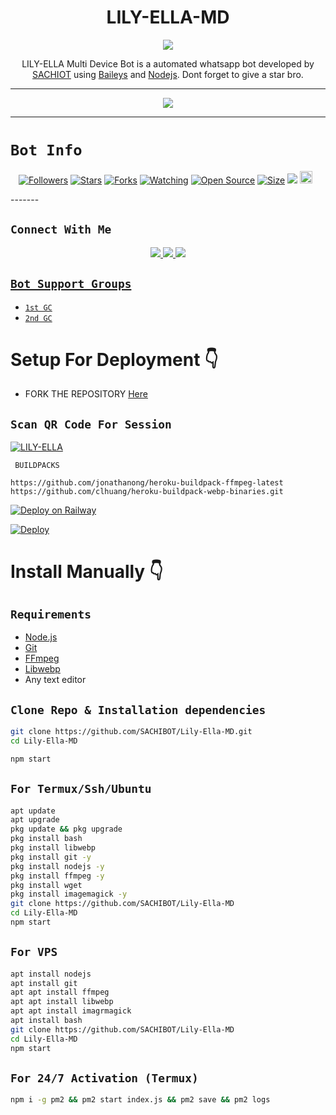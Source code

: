 

<h1 align="center">LILY-ELLA-MD<br></h1>
<p align="center">
<img src="https://raw.githubusercontent.com/SACHIBOT/Lily-Ella-MD/blob/master/XeonMedia/theme/Lily-bot.mp4">
</p>

<p align="center">
LILY-ELLA Multi Device Bot is a automated whatsapp bot developed by <a href="https://github.com/SACHIBOT" target="_blank">SACHIOT</a> using <a href="https://github.com/adiwajshing/Baileys" target="_blank">Baileys</a> and <a href="https://github.com/nodejs" target="_blank">Nodejs</a>. Dont forget to give a star bro.
</p>

---

<p align="center">
<img src="https://raw.githubusercontent.com/SACHIBOT/Lily-Ella-MD/blob/master/XeonMedia/theme/Lilypic.jpg">
</p>

------

# ```Bot Info```
<p align="center">
<a href="https://github.com/SACHIBOT/followers"><img title="Followers" src="https://img.shields.io/github/followers/SACHIBOT?color=red&style=flat-square"></a>
<a href="https://github.com/SACHIBOT/Lily-Ella-MD/stargazers/"><img title="Stars" src="https://img.shields.io/github/stars/SACHIBOT/Lily-Ella-MD?color=blue&style=flat-square"></a>
<a href="https://github.com/SACHIBOT/Lily-Ella-MD/network/members"><img title="Forks" src="https://img.shields.io/github/forks/SACHIBOT/Lily-Ella-MD?color=red&style=flat-square"></a>
<a href="https://github.com/SACHIBOT/Lily-Ella-MD/watchers"><img title="Watching" src="https://img.shields.io/github/watchers/SACHIBOT/Lily-Ella-MD?label=Watchers&color=blue&style=flat-square"></a>
<a href="https://github.com/SACHIBOT/Lily-Ella-MD"><img title="Open Source" src="https://img.shields.io/badge/Author-SACHIBOT%20Bot%20Inc.-red?v=103"></a>
<a href="https://github.com/SACHIBOT/Lily-Ella-MD/"><img title="Size" src="https://img.shields.io/github/repo-size/SACHIBOT/Lily-Ella-MD?style=flat-square&color=green"></a>
<a href="https://hits.seeyoufarm.com"><img src="https://hits.seeyoufarm.com/api/count/incr/badge.svg?url=https%3A%2F%2Fgithub.com%2FSACHIBOT%2FLily-Ella-MD4&count_bg=%2379C83D&title_bg=%23555555&icon=probot.svg&icon_color=%2300FF6D&title=hits&edge_flat=false"/></a>
<a href="https://github.com/SACHIBOT/Lily-Ella-MD/graphs/commit-activity"><img height="20" src="https://img.shields.io/badge/Maintained%3F-yes-green.svg"></a>&nbsp;&nbsp;
</p>
<p align='center'>
    </p>
-------

## ```Connect With Me```
<p align="center">
<a href="https://wa.me/94725881990"><img src="https://img.shields.io/badge/Contact -SACHIBOT25D366?style=for-the-badge&logo=whatsapp&logoColor=white" />
<a href="IT WILL BE UPDATED AS SOON AS POSSIBLE"><img src="https://img.shields.io/badge/Join Official GC-25D366?style=for-the-badge&logo=whatsapp&logoColor=white" />
<a href="https://www.youtube.com/@sachibot26"><img src="https://img.shields.io/badge/Subscribe-ff0000?style=for-the-badge&logo=youtube&logoColor=ff000000&link=https://www.youtube.com/@sachibot26" /><br>
</p>

## ```Bot Support Groups```

- [`1st GC`](https://chat.whatsapp.com/Io1KFbF0v3MB4XADe7r2Y6)
- [`2nd GC`](https://chat.whatsapp.com/K9EKVSQAyx50Kv9q7P8s42)

# Setup For Deployment 👇

- FORK THE REPOSITORY [Here](https://github.com/SACHIBOT/Lily-Ella-MD4/fork)

## `Scan QR Code For Session`
[![LILY-ELLA](https://repl.it/badge/github/quiec/whatsasena)](https://replit.com/@DGXeon/Cheems-Bot-Multi-Device-Qr-Code-Generator?output%20only=1&lite=1#index.js)

 ` BUILDPACKS`

```
https://github.com/jonathanong/heroku-buildpack-ffmpeg-latest
https://github.com/clhuang/heroku-buildpack-webp-binaries.git
```

[![Deploy on Railway](https://railway.app/button.svg)](https://railway.app/new/template?template=https%3A%2F%2Fgithub.com%2FSACHIBOT%2FLily-Ella-MD)

[![Deploy](https://www.herokucdn.com/deploy/button.svg)](https://heroku.com/deploy?template=https://github.com/SACHIBOT/Lily-Ella-MD/)

# Install Manually 👇
## `Requirements`
* [Node.js](https://nodejs.org/en/)
* [Git](https://git-scm.com/downloads)
* [FFmpeg](https://github.com/BtbN/FFmpeg-Builds/releases/download/autobuild-2020-12-08-13-03/ffmpeg-n4.3.1-26-gca55240b8c-win64-gpl-4.3.zip)
* [Libwebp](https://developers.google.com/speed/webp/download)
* Any text editor
## `Clone Repo & Installation dependencies`
```bash
git clone https://github.com/SACHIBOT/Lily-Ella-MD.git
cd Lily-Ella-MD

npm start
```
## `For Termux/Ssh/Ubuntu`
```bash
apt update
apt upgrade
pkg update && pkg upgrade
pkg install bash
pkg install libwebp
pkg install git -y
pkg install nodejs -y 
pkg install ffmpeg -y 
pkg install wget
pkg install imagemagick -y
git clone https://github.com/SACHIBOT/Lily-Ella-MD
cd Lily-Ella-MD
npm start
```
## `For VPS`
```bash
apt install nodejs 
apt install git 
apt apt install ffmpeg 
apt apt install libwebp 
apt apt install imagrmagick
apt install bash
git clone https://github.com/SACHIBOT/Lily-Ella-MD
cd Lily-Ella-MD
npm start
```
## `For 24/7 Activation (Termux)`
```bash
npm i -g pm2 && pm2 start index.js && pm2 save && pm2 logs
```

